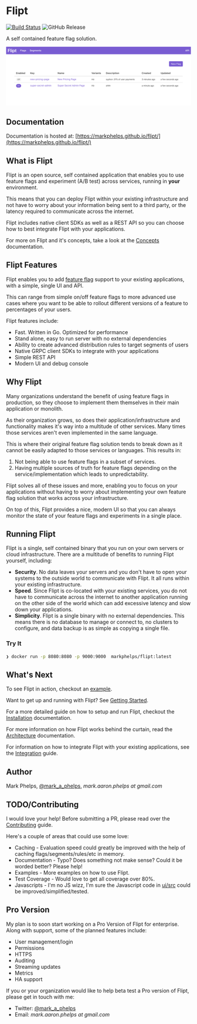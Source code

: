 # Flipt

[![Build Status](https://travis-ci.com/markphelps/flipt.svg?token=TBiDDmnBkCmRa867CqCG&branch=master)](https://travis-ci.com/markphelps/flipt)
![GitHub Release](https://img.shields.io/github/release/markphelps/flipt.svg?style=flat)

A self contained feature flag solution.

![Flipt](docs/assets/images/flipt.png)

## Documentation

Documentation is hosted at: [https://markphelps.github.io/flipt/](https://markphelps.github.io/flipt/)

## What is Flipt

Flipt is an open source, self contained application that enables you to use feature flags and experiment (A/B test) across services, running in **your** environment.

This means that you can deploy Flipt within your existing infrastructure and not have to worry about your information being sent to a third party, or the latency required to communicate across the internet.

Flipt includes native client SDKs as well as a REST API so you can choose how to best integrate Flipt with your applications.

For more on Flipt and it's concepts, take a look at the [Concepts](https://markphelps.github.io/flipt/concepts/) documentation.

## Flipt Features

Flipt enables you to add [feature flag](https://martinfowler.com/bliki/FeatureToggle.html) support to your existing applications, with a simple, single UI and API.

This can range from simple on/off feature flags to more advanced use cases where you want to be able to rollout different versions of a feature to percentages of your users.

Flipt features include:

* Fast. Written in Go. Optimized for performance
* Stand alone, easy to run server with no external dependencies
* Ability to create advanced distribution rules to target segments of users
* Native GRPC client SDKs to integrate with your applications
* Simple REST API
* Modern UI and debug console

## Why Flipt

Many organizations understand the benefit of using feature flags in production, so they choose to implement them themselves in their main application or monolith.

As their organization grows, so does their application/infrastructure and functionality makes it's way into a multitude of other services. Many times those services aren't even implemented in the same language.

This is where their original feature flag solution tends to break down as it cannot be easily adapted to those services or languages. This results in:

1. Not being able to use feature flags in a subset of services.
1. Having multiple sources of truth for feature flags depending on the service/implementation which leads to unpredictability.

Flipt solves all of these issues and more, enabling you to focus on your applications without having to worry about implementing your own feature flag solution that works across your infrastructure.

On top of this, Flipt provides a nice, modern UI so that you can always monitor the state of your feature flags and experiments in a single place.

## Running Flipt

Flipt is a single, self contained binary that you run on your own servers or cloud infrastructure. There are a multitude of benefits to running Flipt yourself, including:

* **Security**. No data leaves your servers and you don't have to open your systems to the outside world to communicate with Flipt. It all runs within your existing infrastructure.
* **Speed**. Since Flipt is co-located with your existing services, you do not have to communicate across the internet to another application running on the other side of the world which can add excessive latency and slow down your applications.
* **Simplicity**. Flipt is a single binary with no external dependencies. This means there is no database to manage or connect to, no clusters to configure, and data backup is as simple as copying a single file.

### Try It

```bash
❯ docker run -p 8080:8080 -p 9000:9000  markphelps/flipt:latest
```

## What's Next

To see Flipt in action, checkout an [example](example/).

Want to get up and running with Flipt? See [Getting Started](https://markphelps.github.io/flipt/getting_started/).

For a more detailed guide on how to setup and run Flipt, checkout the [Installation](https://markphelps.github.io/flipt/installation/) documentation.

For more information on how Flipt works behind the curtain, read the [Architecture](https://markphelps.github.io/flipt/architecture/) documentation.

For information on how to integrate Flipt with your existing applications, see the [Integration](https://markphelps.github.io/flipt/integration/) guide.

## Author

Mark Phelps, [@mark_a_phelps](https://twitter.com/mark_a_phelps), _mark.aaron.phelps at gmail.com_

## TODO/Contributing

I would love your help! Before submitting a PR, please read over the [Contributing](.github/contributing) guide.

Here's a couple of areas that could use some love:

* Caching - Evaluation speed could greatly be improved with the help of caching flags/segments/rules/etc in memory.
* Documentation - Typo? Does something not make sense? Could it be worded better? Please help!
* Examples - More examples on how to use Flipt.
* Test Coverage - Would love to get all coverage over 80%.
* Javascripts - I'm no JS wizz, I'm sure the Javascript code in [ui/src](ui/src) could be improved/simplified/tested.

## Pro Version

My plan is to soon start working on a Pro Version of Flipt for enterprise. Along with support, some of the planned features include:

* User management/login
* Permissions
* HTTPS
* Auditing
* Streaming updates
* Metrics
* HA support

If you or your organization would like to help beta test a Pro version of Flipt, please get in touch with me:

* Twitter: [@mark_a_phelps](https://twitter.com/mark_a_phelps)
* Email: _mark.aaron.phelps at gmail.com_
